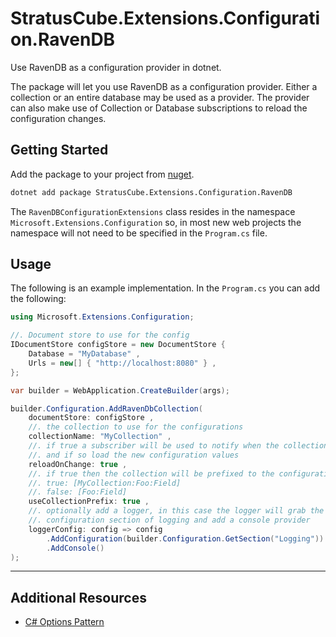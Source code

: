 # StratusCube.Extensions.Configuration.RavenDB

Use RavenDB as a configuration provider in dotnet.

The package will let you use RavenDB as a configuration provider. Either a collection or an entire database may be used as a provider. The provider can also make use of Collection or Database subscriptions to reload the configuration changes.

## Getting Started

Add the package to your project from [nuget](https://www.nuget.org/packages/StratusCube.Extensions.Configuration.RavenDB).

```bash
dotnet add package StratusCube.Extensions.Configuration.RavenDB
```

The `RavenDBConfigurationExtensions` class resides in the namespace `Microsoft.Extensions.Configuration` so, in most new web projects the namespace will not need to be specified in the `Program.cs` file.

## Usage

The following is an example implementation. In the `Program.cs` you can add the following:

```csharp
using Microsoft.Extensions.Configuration;

//. Document store to use for the config
IDocumentStore configStore = new DocumentStore {
    Database = "MyDatabase" ,
    Urls = new[] { "http://localhost:8080" } ,
};

var builder = WebApplication.CreateBuilder(args);

builder.Configuration.AddRavenDbCollection(
    documentStore: configStore ,
    //. the collection to use for the configurations
    collectionName: "MyCollection" ,
    //. if true a subscriber will be used to notify when the collection has changed
    //. and if so load the new configuration values
    reloadOnChange: true ,
    //. if true then the collection will be prefixed to the configuration keys
    //. true: [MyCollection:Foo:Field]
    //. false: [Foo:Field]
    useCollectionPrefix: true ,
    //. optionally add a logger, in this case the logger will grab the
    //. configuration section of logging and add a console provider
    loggerConfig: config => config
        .AddConfiguration(builder.Configuration.GetSection("Logging"))
        .AddConsole()
);
```

---

## Additional Resources

- [C# Options Pattern](https://docs.microsoft.com/en-us/dotnet/core/extensions/options)

